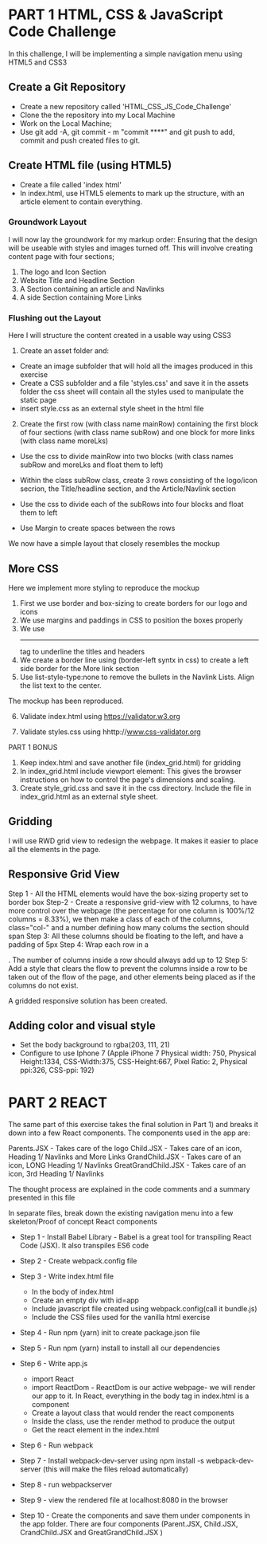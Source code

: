 # PART 1 HTML, CSS & JavaScript Code Challenge

In this challenge, I will be implementing a simple navigation menu using HTML5 and CSS3

## Create a Git Repository
* Create a new repository called 'HTML_CSS_JS_Code_Challenge'
* Clone the the repository into my Local Machine
* Work on the Local Machine;
* Use git add -A, git commit - m "commit ****" and git push to add, commit and push created files to git. 

## Create HTML file (using HTML5)
* Create a file called 'index html'
* In index.html, use HTML5 elements to mark up the structure, with an article element to contain everything.

### Groundwork Layout
I will now lay the groundwork for my markup order: Ensuring that the design will be useable with styles and images turned off. This will involve creating content page with four sections;
1. The logo and Icon Section
2. Website Title and Headline Section
3. A Section containing an article and Navlinks
4. A side Section containing More Links

### Flushing out the Layout
Here I will structure the content created in a usable way using CSS3
1. Create an asset folder and:
 * Create an image subfolder that will hold all the images produced in this exercise
 * Create a CSS subfolder and a file 'styles.css' and save it in the assets folder the css sheet will contain all the styles used to manipulate the static page
 * insert style.css as an external style sheet in the html file

2. Create the first row (with class name mainRow) containing the first block of four sections (with class name subRow) and one block for more links (with class name moreLks)
 * Use the css to divide mainRow into two blocks (with class names subRow and moreLks and float them to left)
 * Within the class subRow class, create 3 rows consisting of the logo/icon secrion, the Title/headline section, and the Article/Navlink section

 * Use the css to divide each of the subRows into four blocks and float them to left

 * Use Margin to create spaces between the rows

 We now have a simple layout that closely resembles the mockup

## More CSS

Here we implement more styling to reproduce the mockup

1. First we use border and box-sizing to create borders for our logo and icons
2. We use margins and paddings in CSS to position the boxes properly
3. We use <hr> tag to underline the titles and headers
4. We create a border line using (border-left syntx in css) to create a left side border for the More link section
5. Use list-style-type:none to remove the bullets in the Navlink Lists. Align the list text to the center.

The mockup has been reproduced.

6. Validate index.html using https://validator.w3.org 

7. Validate styles.css using hhttp://www.css-validator.org 

PART 1 BONUS
1. Keep index.html and save another file (index_grid.html) for gridding
2. In index_grid.html include <meta> viewport element: This gives the browser instructions on how to control the page's dimensions and scaling.
3. Create style_grid.css and save it in the css directory. Include the file in index_grid.html as an external style sheet.

## Gridding
I will use RWD grid view to redesign the webpage. It makes it easier to place all the elements in the page. 

## Responsive Grid View
Step 1 - All the HTML elements would have the box-sizing property set to border box
Step-2 - Create a responsive grid-view with 12 columns, to have more control over the webpage (the percentage for one column is 100%/12 columns = 8.33%), we then make a class of each of the columns, class="col-" and a number defining how many colums the section should span
Step 3:  All these columns should be floating to the left, and have a padding of 5px
Step 4: Wrap each row in a <div>. The number of columns inside a row should always add up to 12
Step 5: Add a style that clears the flow to prevent the columns inside a row to be taken out of the flow of the page, and other elements being placed as if the columns do not exist. 

A gridded responsive solution has been created.

## Adding color and visual style

* Set the body background to rgba(203, 111, 21)
* Configure to use Iphone 7 (Apple iPhone 7	Physical width: 750, Physical Height:1334, CSS-Width:375, CSS-Height:667, Pixel Ratio: 2, Physical ppi:326, CSS-ppi: 192)

# PART 2 REACT

The same part of this exercise takes the final solution in Part 1) and breaks it down into a few React components. The components used in the app are:

Parents.JSX - Takes care of the logo
Child.JSX - Takes care of an icon, Heading 1/ Navlinks and More Links
GrandChild.JSX - Takes care of an icon, LONG Heading 1/ Navlinks
GreatGrandChild.JSX - Takes care of an icon, 3rd Heading 1/ Navlinks

The thought process are explained in the code comments and a summary presented in this file

In separate files, break down the existing navigation menu into a few skeleton/Proof of concept React components

* Step 1 - Install Babel Library - Babel is a great tool for transpiling React Code (JSX). It also transpiles ES6 code

* Step 2 - Create webpack.config file
* Step 3 - Write index.html file
  * In the body of index.html
   * Create an empty div with id=app 
   * Include javascript file created using webpack.config(call it bundle.js)
   * Include the CSS files used for the vanilla html exercise
* Step 4 - Run npm (yarn) init to create package.json file
* Step 5 - Run npm (yarn) install to install all our dependencies
* Step 6 - Write app.js 
  * import React
  * import ReactDom - ReactDom is our active webpage- we will render our app to it. In React, everything in the body tag in index.html is a component
  * Create a layout class that would render the react components
  * Inside the class, use the render method to produce the output
  * Get the react element in the index.html
* Step 6 - Run webpack
* Step 7 - Install webpack-dev-server using npm install -s webpack-dev-server (this will make the files reload automatically)
* Step 8 - run webpackserver
* Step 9 - view the rendered file at localhost:8080 in the browser
* Step 10 - Create the components and save them under components in the app folder. There are four components (Parent.JSX, Child.JSX, CrandChild.JSX and GreatGrandChild.JSX  )
